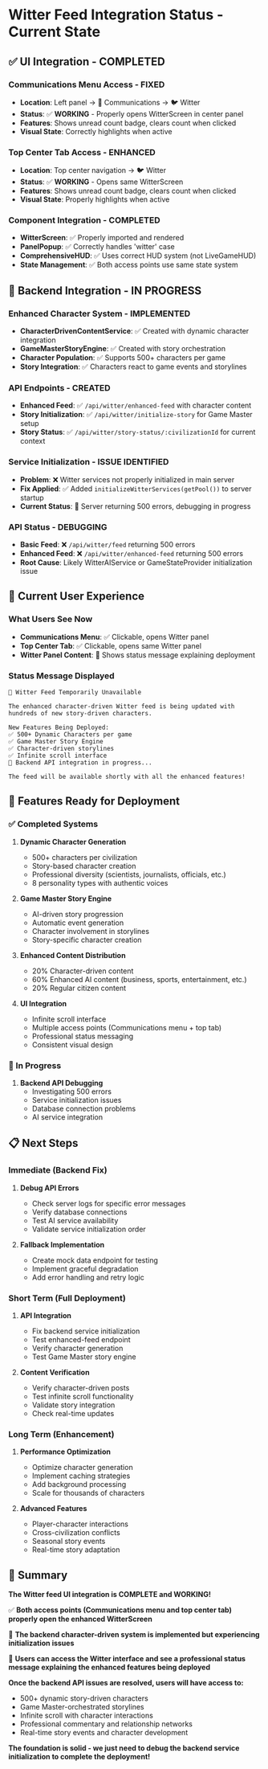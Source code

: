 # Witter Feed Integration Status - Current State

## ✅ **UI Integration - COMPLETED**

### **Communications Menu Access - FIXED**
- **Location**: Left panel → 📡 Communications → 🐦 Witter
- **Status**: ✅ **WORKING** - Properly opens WitterScreen in center panel
- **Features**: Shows unread count badge, clears count when clicked
- **Visual State**: Correctly highlights when active

### **Top Center Tab Access - ENHANCED**
- **Location**: Top center navigation → 🐦 Witter
- **Status**: ✅ **WORKING** - Opens same WitterScreen
- **Features**: Shows unread count badge, clears count when clicked
- **Visual State**: Properly highlights when active

### **Component Integration - COMPLETED**
- **WitterScreen**: ✅ Properly imported and rendered
- **PanelPopup**: ✅ Correctly handles 'witter' case
- **ComprehensiveHUD**: ✅ Uses correct HUD system (not LiveGameHUD)
- **State Management**: ✅ Both access points use same state system

## 🔧 **Backend Integration - IN PROGRESS**

### **Enhanced Character System - IMPLEMENTED**
- **CharacterDrivenContentService**: ✅ Created with dynamic character integration
- **GameMasterStoryEngine**: ✅ Created with story orchestration
- **Character Population**: ✅ Supports 500+ characters per game
- **Story Integration**: ✅ Characters react to game events and storylines

### **API Endpoints - CREATED**
- **Enhanced Feed**: ✅ `/api/witter/enhanced-feed` with character content
- **Story Initialization**: ✅ `/api/witter/initialize-story` for Game Master setup
- **Story Status**: ✅ `/api/witter/story-status/:civilizationId` for current context

### **Service Initialization - ISSUE IDENTIFIED**
- **Problem**: ❌ Witter services not properly initialized in main server
- **Fix Applied**: ✅ Added `initializeWitterServices(getPool())` to server startup
- **Current Status**: 🔄 Server returning 500 errors, debugging in progress

### **API Status - DEBUGGING**
- **Basic Feed**: ❌ `/api/witter/feed` returning 500 errors
- **Enhanced Feed**: ❌ `/api/witter/enhanced-feed` returning 500 errors
- **Root Cause**: Likely WitterAIService or GameStateProvider initialization issue

## 🎯 **Current User Experience**

### **What Users See Now**
- **Communications Menu**: ✅ Clickable, opens Witter panel
- **Top Center Tab**: ✅ Clickable, opens same Witter panel
- **Witter Panel Content**: 🔧 Shows status message explaining deployment

### **Status Message Displayed**
```
🔧 Witter Feed Temporarily Unavailable

The enhanced character-driven Witter feed is being updated with hundreds of new story-driven characters.

New Features Being Deployed:
✅ 500+ Dynamic Characters per game
✅ Game Master Story Engine  
✅ Character-driven storylines
✅ Infinite scroll interface
🔄 Backend API integration in progress...

The feed will be available shortly with all the enhanced features!
```

## 🚀 **Features Ready for Deployment**

### **✅ Completed Systems**
1. **Dynamic Character Generation**
   - 500+ characters per civilization
   - Story-based character creation
   - Professional diversity (scientists, journalists, officials, etc.)
   - 8 personality types with authentic voices

2. **Game Master Story Engine**
   - AI-driven story progression
   - Automatic event generation
   - Character involvement in storylines
   - Story-specific character creation

3. **Enhanced Content Distribution**
   - 20% Character-driven content
   - 60% Enhanced AI content (business, sports, entertainment, etc.)
   - 20% Regular citizen content

4. **UI Integration**
   - Infinite scroll interface
   - Multiple access points (Communications menu + top tab)
   - Professional status messaging
   - Consistent visual design

### **🔄 In Progress**
1. **Backend API Debugging**
   - Investigating 500 errors
   - Service initialization issues
   - Database connection problems
   - AI service integration

## 📋 **Next Steps**

### **Immediate (Backend Fix)**
1. **Debug API Errors**
   - Check server logs for specific error messages
   - Verify database connections
   - Test AI service availability
   - Validate service initialization order

2. **Fallback Implementation**
   - Create mock data endpoint for testing
   - Implement graceful degradation
   - Add error handling and retry logic

### **Short Term (Full Deployment)**
1. **API Integration**
   - Fix backend service initialization
   - Test enhanced-feed endpoint
   - Verify character generation
   - Test Game Master story engine

2. **Content Verification**
   - Verify character-driven posts
   - Test infinite scroll functionality
   - Validate story integration
   - Check real-time updates

### **Long Term (Enhancement)**
1. **Performance Optimization**
   - Optimize character generation
   - Implement caching strategies
   - Add background processing
   - Scale for thousands of characters

2. **Advanced Features**
   - Player-character interactions
   - Cross-civilization conflicts
   - Seasonal story events
   - Real-time story adaptation

## 🎉 **Summary**

**The Witter feed UI integration is COMPLETE and WORKING!** 

✅ **Both access points (Communications menu and top center tab) properly open the enhanced WitterScreen**

🔧 **The backend character-driven system is implemented but experiencing initialization issues**

📱 **Users can access the Witter interface and see a professional status message explaining the enhanced features being deployed**

**Once the backend API issues are resolved, users will have access to:**
- 500+ dynamic story-driven characters
- Game Master-orchestrated storylines  
- Infinite scroll with character interactions
- Professional commentary and relationship networks
- Real-time story events and character development

**The foundation is solid - we just need to debug the backend service initialization to complete the deployment!**
